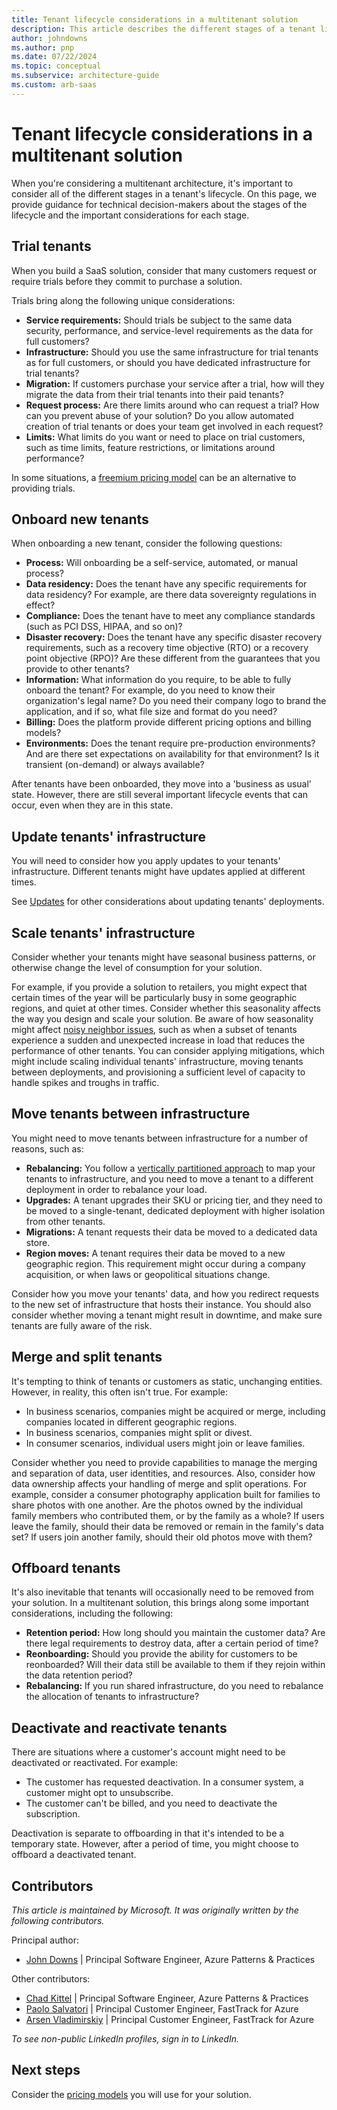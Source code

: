 ```yaml
---
title: Tenant lifecycle considerations in a multitenant solution
description: This article describes the different stages of a tenant lifecycle, and considerations for each stage.
author: johndowns
ms.author: pnp
ms.date: 07/22/2024
ms.topic: conceptual
ms.subservice: architecture-guide
ms.custom: arb-saas
---
```


# Tenant lifecycle considerations in a multitenant solution

When you're considering a multitenant architecture, it's important to consider all of the different stages in a tenant's lifecycle. On this page, we provide guidance for technical decision-makers about the stages of the lifecycle and the important considerations for each stage.

## Trial tenants

When you build a SaaS solution, consider that many customers request or require trials before they commit to purchase a solution.

Trials bring along the following unique considerations:

- **Service requirements:** Should trials be subject to the same data security, performance, and service-level requirements as the data for full customers?
- **Infrastructure:** Should you use the same infrastructure for trial tenants as for full customers, or should you have dedicated infrastructure for trial tenants?
- **Migration:** If customers purchase your service after a trial, how will they migrate the data from their trial tenants into their paid tenants?
- **Request process:** Are there limits around who can request a trial? How can you prevent abuse of your solution? Do you allow automated creation of trial tenants or does your team get involved in each request?
- **Limits:** What limits do you want or need to place on trial customers, such as time limits, feature restrictions, or limitations around performance?

In some situations, a [freemium pricing model](pricing-models.md#freemium-pricing) can be an alternative to providing trials.

## Onboard new tenants

When onboarding a new tenant, consider the following questions:

- **Process:** Will onboarding be a self-service, automated, or manual process?
- **Data residency:** Does the tenant have any specific requirements for data residency? For example, are there data sovereignty regulations in effect?
- **Compliance:** Does the tenant have to meet any compliance standards (such as PCI DSS, HIPAA, and so on)?
- **Disaster recovery:** Does the tenant have any specific disaster recovery requirements, such as a recovery time objective (RTO) or a recovery point objective (RPO)? Are these different from the guarantees that you provide to other tenants?
- **Information:** What information do you require, to be able to fully onboard the tenant? For example, do you need to know their organization's legal name? Do you need their company logo to brand the application, and if so, what file size and format do you need?
- **Billing:** Does the platform provide different pricing options and billing models?
- **Environments:** Does the tenant require pre-production environments? And are there set expectations on availability for that environment? Is it transient (on-demand) or always available?

After tenants have been onboarded, they move into a 'business as usual' state. However, there are still several important lifecycle events that can occur, even when they are in this state.

## Update tenants' infrastructure

You will need to consider how you apply updates to your tenants' infrastructure. Different tenants might have updates applied at different times.

See [Updates](updates.md) for other considerations about updating tenants' deployments.

## Scale tenants' infrastructure

Consider whether your tenants might have seasonal business patterns, or otherwise change the level of consumption for your solution.

For example, if you provide a solution to retailers, you might expect that certain times of the year will be particularly busy in some geographic regions, and quiet at other times. Consider whether this seasonality affects the way you design and scale your solution. Be aware of how seasonality might affect [noisy neighbor issues](../../../antipatterns/noisy-neighbor/noisy-neighbor.yml), such as when a subset of tenants experience a sudden and unexpected increase in load that reduces the performance of other tenants. You can consider applying mitigations, which might include scaling individual tenants' infrastructure, moving tenants between deployments, and provisioning a sufficient level of capacity to handle spikes and troughs in traffic.

## Move tenants between infrastructure

You might need to move tenants between infrastructure for a number of reasons, such as:

- **Rebalancing:** You follow a [vertically partitioned approach](tenancy-models.yml#vertically-partitioned-deployments) to map your tenants to infrastructure, and you need to move a tenant to a different deployment in order to rebalance your load.
- **Upgrades:** A tenant upgrades their SKU or pricing tier, and they need to be moved to a single-tenant, dedicated deployment with higher isolation from other tenants.
- **Migrations:** A tenant requests their data be moved to a dedicated data store.
- **Region moves:** A tenant requires their data be moved to a new geographic region. This requirement might occur during a company acquisition, or when laws or geopolitical situations change.

Consider how you move your tenants' data, and how you redirect requests to the new set of infrastructure that hosts their instance. You should also consider whether moving a tenant might result in downtime, and make sure tenants are fully aware of the risk.

## Merge and split tenants

It's tempting to think of tenants or customers as static, unchanging entities. However, in reality, this often isn't true. For example:

- In business scenarios, companies might be acquired or merge, including companies located in different geographic regions.
- In business scenarios, companies might split or divest.
- In consumer scenarios, individual users might join or leave families.

Consider whether you need to provide capabilities to manage the merging and separation of data, user identities, and resources. Also, consider how data ownership affects your handling of merge and split operations. For example, consider a consumer photography application built for families to share photos with one another. Are the photos owned by the individual family members who contributed them, or by the family as a whole? If users leave the family, should their data be removed or remain in the family's data set? If users join another family, should their old photos move with them?

## Offboard tenants

It's also inevitable that tenants will occasionally need to be removed from your solution. In a multitenant solution, this brings along some important considerations, including the following:

- **Retention period:** How long should you maintain the customer data? Are there legal requirements to destroy data, after a certain period of time?
- **Reonboarding:** Should you provide the ability for customers to be reonboarded? Will their data still be available to them if they rejoin within the data retention period?
- **Rebalancing:** If you run shared infrastructure, do you need to rebalance the allocation of tenants to infrastructure?

## Deactivate and reactivate tenants

There are situations where a customer's account might need to be deactivated or reactivated. For example:

- The customer has requested deactivation. In a consumer system, a customer might opt to unsubscribe.
- The customer can't be billed, and you need to deactivate the subscription.

Deactivation is separate to offboarding in that it's intended to be a temporary state. However, after a period of time, you might choose to offboard a deactivated tenant.

## Contributors

*This article is maintained by Microsoft. It was originally written by the following contributors.*

Principal author:

- [John Downs](https://linkedin.com/in/john-downs/) | Principal Software Engineer, Azure Patterns & Practices

Other contributors:

- [Chad Kittel](https://www.linkedin.com/in/chadkittel/) | Principal Software Engineer, Azure Patterns & Practices
- [Paolo Salvatori](https://linkedin.com/in/paolo-salvatori/) | Principal Customer Engineer, FastTrack for Azure
- [Arsen Vladimirskiy](https://linkedin.com/in/arsenv/) | Principal Customer Engineer, FastTrack for Azure

*To see non-public LinkedIn profiles, sign in to LinkedIn.*

## Next steps

Consider the [pricing models](pricing-models.md) you will use for your solution.
